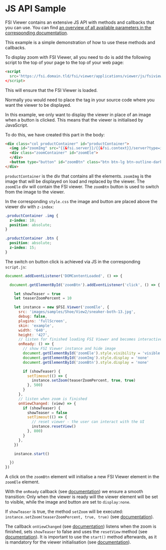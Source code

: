 # JS API Sample

FSI Viewer contains an extensive JS API with methods and callbacks that you can use.
You can find [an overview of all available parameters in the corresponding documentation](https://docs.neptunelabs.com/docs/fsi-viewer/js-api/public-methods).

This example is a simple demonstration of how to use these methods and callbacks.

To display zoom with FSI Viewer, all you need to do is add the following script to the top of your page
to the top of your web page:

```html
<script
  src='https://fsi.domain.tld/fsi/viewer/applications/viewer/js/fsiviewer.js'
</script>
```
This will ensure that the FSI Viewer is loaded.

Normally you would need to place the *<fsi-viewer>* tag in your source code where you want the viewer to be displayed.

In this example, we only want to display the viewer in place of an image when a button is clicked.
This means that the viewer is initialised by JavaScript.

To do this, we have created this part in the body:

```html
<div class="col productContainer" id="productContainer">
  <img id="zoomImg" src="{{&fsi.server}}/{{&fsi.context}}/server?type=image&source=images/samples/Shoe/View2/sneaker-both-13.jpg&width=640&height=397&effects=pad(CC,FFFFFF)" height="397" alt="">
  <div class="zoomContainer" id="zoomEle">
  </div>
  <button type="button" id="zoomBtn" class="btn btn-lg btn-outline-dark">Show Zoom</button>
</div>
```
`productContainer` is the div that contains all the elements.
`zoomImg` is the image that will be displayed on load and replaced by the viewer.
The `zoomEle` div will contain the FSI viewer.
The `zoomBtn` button is used to switch from the image to the viewer.

In the corresponding `style.css` the image and button are placed  above the viewer div with `z-index`:

```css
.productContainer .img {
  z-index: 10;
  position: absolute;
}

.productContainer .btn {
  position: absolute;
  z-index: 15;
}
```

The switch on button click is achieved via JS in the corresponding `script.js`:

```js
document.addEventListener('DOMContentLoaded', () => {

  document.getElementById('zoomBtn').addEventListener('click', () => {

    let showTeaser = true
    let teaserZoomPercent = 10

    let instance = new $FSI.Viewer('zoomEle', {
      src: 'images/samples/Shoe/View2/sneaker-both-13.jpg',
      debug: false,
      plugins: 'fullScreen',
      skin: 'example',
      width: '640',
      height: '427',
      // listen for finished loading FSI Viewer and becomes interactive
      onReady: () => {
        // show FSI Viewer instance and hide image
        document.getElementById('zoomEle').style.visibility = 'visible'
        document.getElementById('zoomImg').style.display = 'none'
        document.getElementById('zoomBtn').style.display = 'none'

        if (showTeaser) {
          setTimeout(() => {
            instance.setZoom(teaserZoomPercent, true, true)
          }, 500)
        }
      },
      // listen when zoom is finished
      onViewChanged: (view) => {
        if (showTeaser) {
          showTeaser = false
          setTimeout(() => {
            // reset viewer - the user can interact with the UI
            instance.resetView()
          }, 800)
        }
      },
    })

    instance.start()

  })
})

```

A click on the `zoomBtn` element will initialise a new FSI Viewer element in the `zoomEle` element.

With the `onReady` callback (see [documentation](https://docs.neptunelabs.com/docs/fsi-viewer/js-api/callbacks#onready)) we ensure a smooth transition:
Only when the viewer is ready will the viewer element will be set to visible, while the image and button are set to `display:none`.

If `showTeaser` is true, the method `setZoom` will be executed: `instance.setZoom(teaserZoomPercent, true, true)` (see [documentation](https://docs.neptunelabs.com/docs/fsi-viewer/js-api/public-methods#setZoom)).

The callback `onViewChanged` (see [documentation](https://docs.neptunelabs.com/docs/fsi-viewer/js-api/callbacks#onviewchanged)) listens when the zoom is finished,
sets `showTeaser` to false and uses the `resetView` method (see [documentation](https://docs.neptunelabs.com/docs/fsi-viewer/js-api/public-methods#resetView)).
It is important to use the `start()` method afterwards, as it is mandatory for the viewer initialisation (see [documentation](https://docs.neptunelabs.com/docs/fsi-viewer/js-api/public-methods#start)).
